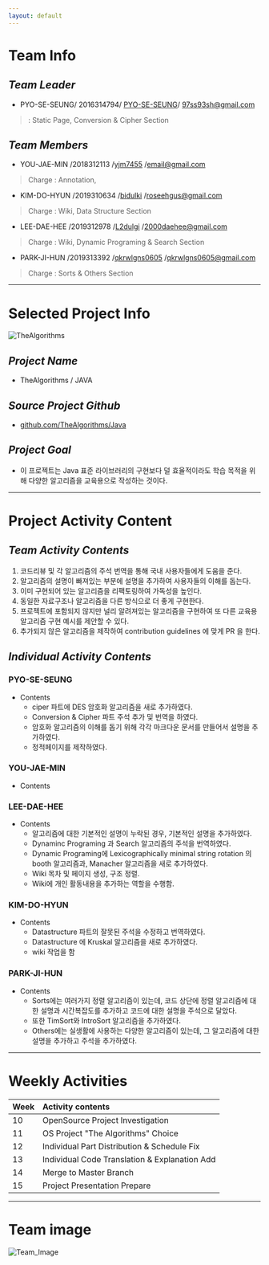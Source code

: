 ```yaml
---
layout: default
---
```



# Team Info
## _Team Leader_
  * PYO-SE-SEUNG/ 2016314794/ [PYO-SE-SEUNG](https://github.com/PYO-SE-SEUNG)/ 97ss93sh@gmail.com
  >  : Static Page, Conversion & Cipher Section

## _Team Members_
  * YOU-JAE-MIN /2018312113 /[yjm7455](https://github.com/yjm7455) /email@gmail.com
  > Charge : Annotation,
  * KIM-DO-HYUN /2019310634 /[bidulki](https://github.com/bidulki) /roseehgus@gmail.com
  > Charge : Wiki, Data Structure Section 
  * LEE-DAE-HEE /2019312978 /[L2dulgi](https://github.com/L2dulgi) /2000daehee@gmail.com
  > Charge : Wiki, Dynamic Programing & Search Section
  * PARK-JI-HUN /2019313392 /[qkrwlgns0605](https://github.com/qkrwlgns0605) /qkrwlgns0605@gmail.com
  > Charge : Sorts & Others Section 
 
* * *

# Selected Project Info 
![TheAlgorithms](https://avatars2.githubusercontent.com/u/20487725?s=200&v=4)

## _Project Name_
   * TheAlgorithms / JAVA

## _Source Project Github_
   * [github.com/TheAlgorithms/Java](github.com/TheAlgorithms/Java) 
   
## _Project Goal_
   * 이 프로젝트는 Java 표준 라이브러리의 구현보다 덜 효율적이라도 학습 목적을 위해 다양한 알고리즘을 교육용으로 작성하는 것이다.

* * *

# Project Activity Content

## _Team Activity Contents_
1. 코드리뷰 및 각 알고리즘의 주석 번역을 통해 국내 사용자들에게 도움을 준다.
2. 알고리즘의 설명이 빠져있는 부분에 설명을 추가하여 사용자들의 이해를 돕는다.
3. 이미 구현되어 있는 알고리즘을 리팩토링하여 가독성을 높인다.
4. 동일한 자료구조나 알고리즘을 다른 방식으로 더 좋게 구현한다.
5. 프로젝트에 포함되지 않지만 널리 알려져있는 알고리즘을 구현하여 또 다른 교육용 알고리즘 구현 예시를 제안할 수 있다.
6. 추가되지 않은 알고리즘을 제작하여 contribution guidelines 에 맞게 PR 을 한다.

## _Individual Activity Contents_

### PYO-SE-SEUNG
* Contents
   * ciper 파트에 DES 암호화 알고리즘을 새로 추가하였다.
   * Conversion & Cipher 파트 주석 추가 및 번역을 하였다.
   * 암호화 알고리즘의 이해를 돕기 위해 각각 마크다운 문서를 만들어서 설명을 추가하였다.
   * 정적페이지를 제작하였다.

### YOU-JAE-MIN
* Contents

### LEE-DAE-HEE
* Contents
   * 알고리즘에 대한 기본적인 설명이 누락된 경우, 기본적인 설명을 추가하였다.
   * Dynaminc Programing 과 Search 알고리즘의 주석을 번역하였다.
   * Dynamic Programing에 Lexicographically minimal string rotation 의 booth 알고리즘과, Manacher 알고리즘을 새로 추가하였다.
   * Wiki 목차 및 페이지 생성, 구조 정렬.
   * Wiki에 개인 활동내용을 추가하는 역할을 수행함.

### KIM-DO-HYUN
* Contents
   * Datastructure 파트의 잘못된 주석을 수정하고 번역하였다.
   * Datastructure 에 Kruskal 알고리즘을 새로 추가하였다.
   * wiki 작업을 함

### PARK-JI-HUN
* Contents
   * Sorts에는 여러가지 정렬 알고리즘이 있는데, 코드 상단에 정렬 알고리즘에 대한 설명과 시간복잡도를 추가하고 코드에 대한 설명을 주석으로 달았다.
   * 또한 TimSort와 IntroSort 알고리즘을 추가하였다.
   * Others에는 실생활에 사용하는 다양한 알고리즘이 있는데, 그 알고리즘에 대한 설명을 추가하고 주석을 추가하였다.

* * *
# Weekly Activities

| Week | Activity contents | 
|:-----|:------------------|
|  10  | OpenSource Project Investigation   | 
|  11  | OS Project "The Algorithms" Choice | 
|  12  | Individual Part Distribution & Schedule Fix | 
|  13  | Individual Code Translation & Explanation Add |
|  14  | Merge to Master Branch |
|  15  | Project Presentation Prepare |

* * *

#  Team image

![Team_Image](팀이미지파일)

